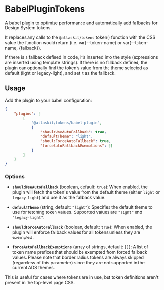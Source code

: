 # BabelPluginTokens

A babel plugin to optimize performance and automatically add fallbacks for Design System tokens.

It replaces any calls to the `@atlaskit/tokens` token() function with the CSS value the function
would return (i.e. var(--token-name) or var(--token-name, {fallback}).

If there is a fallback defined in code, it’s inserted into the style (expressions are inserted using
template strings). If there is no fallback defined, the plugin can optionally find the token’s value
from the theme selected as default (light or legacy-light), and set it as the fallback.

## Usage

Add the plugin to your babel configuration:

```json
{
	"plugins": [
		[
			"@atlaskit/tokens/babel-plugin",
			{
				"shouldUseAutoFallback": true,
				"defaultTheme": "light",
				"shouldForceAutoFallback": true,
				"forceAutoFallbackExemptions": []
			}
		]
	]
}
```

### Options

- **`shouldUseAutoFallback`** (boolean, default: `true`): When enabled, the plugin will fetch the
  token's value from the default theme (either `light` or `legacy-light`) and use it as the fallback
  value.

- **`defaultTheme`** (string, default: `"light"`): Specifies the default theme to use for fetching
  token values. Supported values are `"light"` and `"legacy-light"`.

- **`shouldForceAutoFallback`** (boolean, default: `true`): When enabled, the plugin will enforce
  fallback values for all tokens unless they are exempted.

- **`forceAutoFallbackExemptions`** (array of strings, default: `[]`): A list of token name prefixes
  that should be exempted from forced fallback values. Please note that border.radius tokens are
  always skipped (regardless of this parameter) since they are not supported in the current ADS
  themes.

This is useful for cases where tokens are in use, but token definitions aren't present in the
top-level page CSS.

